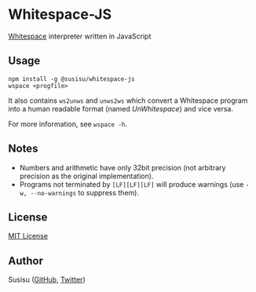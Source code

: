 # Whitespace-JS
[Whitespace](https://esolangs.org/wiki/Whitespace) interpreter written in JavaScript

## Usage
```
npm install -g @susisu/whitespace-js
wspace <progfile>
```
It also contains `ws2unws` and `unws2ws` which convert a Whitespace program into a human readable format (named *UnWhitespace*) and vice versa.

For more information, see `wspace -h`.

## Notes
* Numbers and arithmetic have only 32bit precision (not arbitrary precision as the original implementation).
* Programs not terminated by `[LF][LF][LF]` will produce warnings (use `-w, --no-warnings` to suppress them).

## License
[MIT License](http://opensource.org/licenses/mit-license.php)

## Author
Susisu ([GitHub](https://github.com/susisu), [Twitter](https://twitter.com/susisu2413))
